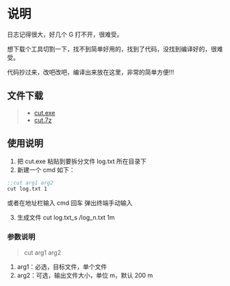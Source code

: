 # 说明
日志记得很大，好几个 G 打不开，很难受。

想下载个工具切割一下，找不到简单好用的，找到了代码，没找到编译好的，很难受。

代码抄过来，改吧改吧，编译出来放在这里，非常的简单方便!!!

## 文件下载

> - [cut.exe](tools/CutRelease/Cut.exe "切割文件小工具")  
> - [cut.7z](tools/CutRelease/cut.7z "打包下载")

## 使用说明

1. 把 cut.exe 粘贴到要拆分文件 log.txt 所在目录下
2. 新建一个 cmd 如下：

```` cmd 
::cut arg1 arg2 
cut log.txt 1 
````
或者在地址栏输入 cmd 回车 弹出终端手动输入

3. 生成文件 cut log.txt_s /log_n.txt 1m

### 参数说明
> cut arg1 arg2 
1. arg1：必选，目标文件，单个文件
2. arg2：可选，输出文件大小，单位 m，默认 200 m

